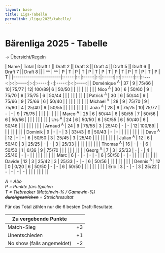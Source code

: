 ```yaml
---
layout: base
title: Liga-Tabelle
permalink: /liga/2025/tabelle/
---
```


# Bärenliga 2025 - Tabelle

→ [Übersicht/Regeln](/liga/uebersicht)

| Name                   | Total | Draft 1   || Draft 2  || Draft 3  || Draft 4  || Draft 5  || Draft 6  || Draft 7  || Draft 8 ||
| ^^                     | ^^    | P | T     | P | T     | P | T     | P | T     | P | T     | P | T     | P | T     | P | T     |
|------------------------|:-----:|:-:|:-----:|:-:|:-----:|:-:|:-----:|:-:|:-----:|:-:|:-----:|:-:|:-----:|:-:|:-----:|:-:|:-----:|
| Doménique <sup>A</sup> | 37    | 9 | 75/66 | 10| 75/77 | 12| 100/89| 6 | 50/50 |   |       |   |       |   |       |   |       |
| Nico <sup>A</sup>      | 30    | 6 | 50/60 | 9 | 75/70 | 9 | 75/75 | 6 | 50/44 |   |       |   |       |   |       |   |       |
| Patrick <sup>A</sup>   | 30    | 6 | 50/44 | 9 | 75/66 | 9 | 75/66 | 6 | 50/40 |   |       |   |       |   |       |   |       |
| Michael <sup>A</sup>   | 28    | 9 | 75/70 | 9 | 75/60 | 4 | 25/40 | 6 | 50/55 |   |       |   |       |   |       |   |       |
| João <sup>A</sup>      | 28    | 9 | 75/75 | 10| 75/77 | - | -     | 9 | 75/75 |   |       |   |       |   |       |   |       |
| Marco <sup>A</sup>     | 25    | 6 | 50/44 | 6 | 50/55 | 7 | 50/56 | 6 | 50/56 |   |       |   |       |   |       |   |       |
| Urs <sup>A</sup>       | 24    | 6 | 50/50 | 6 | 50/55 | 6 | 50/40 | 6 | 50/46 |   |       |   |       |   |       |   |       |
| Arnaud <sup>A</sup>    | 24    | 9 | 75/58 | 3 | 25/40 | - | -     | 12| 100/89|   |       |   |       |   |       |   |       |
| Dominik                | 9     | - | -     | 3 | 33/43 | 6 | 50/43 | - | -     |   |       |   |       |   |       |   |       |
| Dave <sup>A</sup>      | 12    | - | -     | 6 | 50/50 | 3 | 25/45 | 3 | 25/40 |   |       |   |       |   |       |   |       |
| Julian <sup>A</sup>    | 12    | 6 | 50/40 | 3 | 25/25 | - | -     | 3 | 25/33 |   |       |   |       |   |       |   |       |
| Thomas <sup>A</sup>    | 16    | - | -     | 6 | 50/50 | 1 | 0/36  | 9 | 75/70 |   |       |   |       |   |       |   |       |
| Georg <sup>A</sup>     | 7     | 3 | 25/33 | - | -     | 4 | 25/40 | - | -     |   |       |   |       |   |       |   |       |
| Marc                   | 6     | - | -     | - | -     | 6 | 50/50 | - | -     |   |       |   |       |   |       |   |       |
| Davide                 | 12    | 3 | 25/42 | 3 | 25/33 | - | -     | 6 | 50/56 |   |       |   |       |   |       |   |       |
| Dennis <sup>A</sup>    | 12    | 0 | 0/20  | 6 | 50/50 | - | -     | 6 | 50/50 |   |       |   |       |   |       |   |       |
| Eric                   | 3     | - | -     | 3 | 25/22 | - | -     | - | -     |   |       |   |       |   |       |   |       |

_A = Abo_\
_P = Punkte fürs Spielen_\
_T = Tiebreaker (Matchwin-% / Gamewin-%)_\
_~~durchgestrichen~~ = Streichresultat_

Für das Total zählen nur die 6 besten Draft-Resultate.

| Zu vergebende Punkte       ||
|----------------------------|----|
| Match-Sieg                 | +3 |
| Unentschieden              | +1 |
| No show (falls angemeldet) | -2 |
